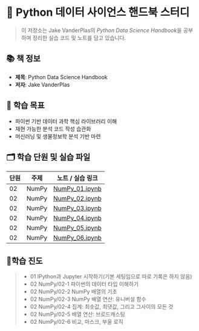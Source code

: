 # 🧠 Python 데이터 사이언스 핸드북 스터디

> 이 저장소는 Jake VanderPlas의 *Python Data Science Handbook*을 공부하며 정리한 실습 코드 및 노트를 담고 있습니다.

## 📚 책 정보
- **제목**: Python Data Science Handbook  
- **저자**: Jake VanderPlas  

## 🎯 학습 목표
- 파이썬 기반 데이터 과학 핵심 라이브러리 이해
- 재현 가능한 분석 코드 작성 습관화
- 머신러닝 및 생물정보학 분석 기반 마련

## 🗂️ 학습 단원 및 실습 파일

| 단원 | 주제 | 노트 / 실습 링크 |
|------|------|------------------|
| 02 | NumPy | [NumPy_01.ipynb](02_Numpy/Numpy_01.ipynb) |
| 02 | NumPy | [NumPy_02.ipynb](02_NumPy/NumPy_02.ipynb) |
| 02 | NumPy | [NumPy_03.ipynb](02_NumPy/NumPy_03.ipynb) |
| 02 | NumPy | [NumPy_04.ipynb](02_NumPy/NumPy_04.ipynb) |
| 02 | NumPy | [NumPy_05.ipynb](02_NumPy/NumPy_05.ipynb) |
| 02 | NumPy | [NumPy_06.ipynb](02_NumPy/NumPy_06.ipynb) |

## 🧾학습 진도

> - 01 IPython과 Jupyter 시작하기(기본 세팅임으로 따로 기록은 하지 않음)
> - 02 NumPy/02-1 파이썬의 데이터 타입 이해하기
> - 02 NumPy/02-2 NumPy 배열의 기초
> - 02 NumPy/02-3 NumPy 배열 연산: 유니버설 함수
> - 02 NumPy/02-4 집계: 최솟값, 최댓값, 그리고 그사이의 모든 것
> - 02 NumPy/02-5 배열 연산: 브로드캐스팅
> - 02 NumPy/02-6 비교, 마스크, 부울 로직
